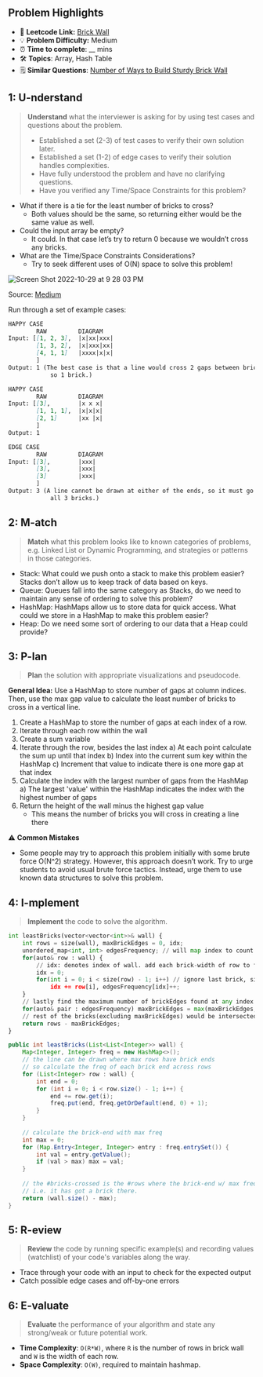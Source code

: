 ## Problem Highlights

* 🔗 **Leetcode Link:** [Brick Wall](https://leetcode.com/problems/brick-wall/) 
* 💡 **Problem Difficulty:** Medium
* ⏰ **Time to complete**: __ mins
* 🛠️ **Topics**: Array, Hash Table
* 🗒️ **Similar Questions**: [Number of Ways to Build Sturdy Brick Wall](https://leetcode.com/problems/number-of-ways-to-build-sturdy-brick-wall/)
    
## 1: U-nderstand
 
> **Understand** what the interviewer is asking for by using test cases and questions about the problem.
> 
> - Established a set (2-3) of test cases to verify their own solution later.
> - Established a set (1-2) of edge cases to verify their solution handles complexities.
> - Have fully understood the problem and have no clarifying questions.
> - Have you verified any Time/Space Constraints for this problem?

- What if there is a tie for the least number of bricks to cross?
   - Both values should be the same, so returning either would be the same value as well.
- Could the input array be empty?
   - It could. In that case let’s try to return 0 because we wouldn’t cross any bricks.
- What are the Time/Space Constraints Considerations?
   - Try to seek different uses of O(N) space to solve this problem!

![Screen Shot 2022-10-29 at 9 28 03 PM](https://user-images.githubusercontent.com/16420802/198859855-b35dc394-fdde-41f2-b582-253e232e0f37.png)

Source: [Medium](https://medium.com/analytics-vidhya/brick-and-wall-problem-competetive-programming-a-complete-algorithm-with-code-e351354b6234)

Run through a set of example cases:

```markdown
HAPPY CASE
        RAW         DIAGRAM
Input: [[1, 2, 3],  |x|xx|xxx|
        [1, 3, 2],  |x|xxx|xx|
        [4, 1, 1]   |xxxx|x|x|
        ]
Output: 1 (The best case is that a line would cross 2 gaps between bricks,
            so 1 brick.)

HAPPY CASE
        RAW         DIAGRAM
Input: [[3],        |x x x|
        [1, 1, 1],  |x|x|x|
        [2, 1]      |xx |x|
        ]
Output: 1

EDGE CASE
        RAW         DIAGRAM
Input: [[3],        |xxx|
        [3],        |xxx|
        [3]         |xxx|
        ]
Output: 3 (A line cannot be drawn at either of the ends, so it must go through
            all 3 bricks.)
```   
    
## 2: M-atch

> **Match** what this problem looks like to known categories of problems, e.g. Linked List or Dynamic Programming, and strategies or patterns in those categories.

- Stack: What could we push onto a stack to make this problem easier? Stacks don’t allow us to keep track of data based on keys.
- Queue: Queues fall into the same category as Stacks, do we need to maintain any sense of ordering to solve this problem?
- HashMap: HashMaps allow us to store data for quick access. What could we store in a HashMap to make this problem easier?
- Heap: Do we need some sort of ordering to our data that a Heap could provide?

## 3: P-lan

> **Plan** the solution with appropriate visualizations and pseudocode.

**General Idea:** Use a HashMap to store number of gaps at column indices. Then, use the max gap value to calculate the least number of bricks to cross in a vertical line.


1. Create a HashMap to store the number of gaps at each index of a row.
2. Iterate through each row within the wall
3. Create a sum variable
4. Iterate through the row, besides the last index
    a) At each point calculate the sum up until that index
    b) Index into the current sum key within the HashMap
    c) Increment that value to indicate there is one more gap at that index
5. Calculate the index with the largest number of gaps from the HashMap
    a) The largest 'value' within the HashMap indicates the index with the
        highest number of gaps
6. Return the height of the wall minus the highest gap value
    - This means the number of bricks you will cross in creating a line there


⚠️ **Common Mistakes**

* Some people may try to approach this problem initially with some brute force O(N^2) strategy. However, this approach doesn’t work. Try to urge students to avoid usual brute force tactics. Instead, urge them to use known data structures to solve this problem.

## 4: I-mplement

> **Implement** the code to solve the algorithm.

```python
int leastBricks(vector<vector<int>>& wall) {
	int rows = size(wall), maxBrickEdges = 0, idx;
	unordered_map<int, int> edgesFrequency; // will map index to count of brick edges at that index
	for(auto& row : wall) {
		// idx: denotes index of wall. add each brick-width of row to find the next index having brick edge
		idx = 0; 
		for(int i = 0; i < size(row) - 1; i++) // ignore last brick, since we don't want to count wall edge index
		    idx += row[i], edgesFrequency[idx]++;
    }
	// lastly find the maximum number of brickEdges found at any index
	for(auto& pair : edgesFrequency) maxBrickEdges = max(maxBrickEdges, pair.second);
	// rest of the bricks(excluding maxBrickEdges) would be intersected which is the minimum answer
	return rows - maxBrickEdges;
}
```
```java
public int leastBricks(List<List<Integer>> wall) {
    Map<Integer, Integer> freq = new HashMap<>();
    // the line can be drawn where max rows have brick ends
    // so calculate the freq of each brick end across rows
    for (List<Integer> row : wall) {
        int end = 0;
        for (int i = 0; i < row.size() - 1; i++) {
            end += row.get(i);
            freq.put(end, freq.getOrDefault(end, 0) + 1);
        }
    }
                
    // calculate the brick-end with max freq        
    int max = 0;
    for (Map.Entry<Integer, Integer> entry : freq.entrySet()) {
        int val = entry.getValue();
        if (val > max) max = val;
    }
         
    // the #bricks-crossed is the #rows where the brick-end w/ max freq is not present 
    // i.e. it has got a brick there.
    return (wall.size() - max);
}
```
    
## 5: R-eview

> **Review** the code by running specific example(s) and recording values (watchlist) of your code's variables along the way.

- Trace through your code with an input to check for the expected output
- Catch possible edge cases and off-by-one errors

## 6: E-valuate

> **Evaluate** the performance of your algorithm and state any strong/weak or future potential work.

* **Time Complexity**: `O(R*W)`, where `R` is the number of rows in brick wall and `W` is the width of each row.
* **Space Complexity**: `O(W)`, required to maintain hashmap.